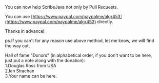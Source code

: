 You can now help ScribeJava not only by Pull Requests.

You can use [https://www.paypal.com/paypalme/algr453](https://www.paypal.com/paypalme/algr453) directly.

Thanks in advance!

ps.If you can't for any reason use above method, let me know, we will find the way out.

Hall of fame "Donors" (in alphabetical order, if you don't want to be here, just put a note along with the donation):<br/>
1.Douglas Ross from USA<br/>
2.Ian Strachan<br/>
3.Your name can be here.
